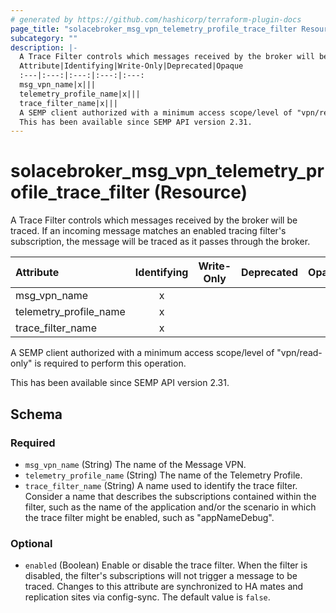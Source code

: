 ```yaml
---
# generated by https://github.com/hashicorp/terraform-plugin-docs
page_title: "solacebroker_msg_vpn_telemetry_profile_trace_filter Resource - solacebroker"
subcategory: ""
description: |-
  A Trace Filter controls which messages received by the broker will be traced. If an incoming message matches an enabled tracing filter's subscription, the message will be traced as it passes through the broker.
  Attribute|Identifying|Write-Only|Deprecated|Opaque
  :---|:---:|:---:|:---:|:---:
  msg_vpn_name|x|||
  telemetry_profile_name|x|||
  trace_filter_name|x|||
  A SEMP client authorized with a minimum access scope/level of "vpn/read-only" is required to perform this operation.
  This has been available since SEMP API version 2.31.
---
```


# solacebroker_msg_vpn_telemetry_profile_trace_filter (Resource)

A Trace Filter controls which messages received by the broker will be traced. If an incoming message matches an enabled tracing filter's subscription, the message will be traced as it passes through the broker.


Attribute|Identifying|Write-Only|Deprecated|Opaque
:---|:---:|:---:|:---:|:---:
msg_vpn_name|x|||
telemetry_profile_name|x|||
trace_filter_name|x|||



A SEMP client authorized with a minimum access scope/level of "vpn/read-only" is required to perform this operation.

This has been available since SEMP API version 2.31.



<!-- schema generated by tfplugindocs -->
## Schema

### Required

- `msg_vpn_name` (String) The name of the Message VPN.
- `telemetry_profile_name` (String) The name of the Telemetry Profile.
- `trace_filter_name` (String) A name used to identify the trace filter. Consider a name that describes the subscriptions contained within the filter, such as the name of the application and/or the scenario in which the trace filter might be enabled, such as "appNameDebug".

### Optional

- `enabled` (Boolean) Enable or disable the trace filter. When the filter is disabled, the filter's subscriptions will not trigger a message to be traced. Changes to this attribute are synchronized to HA mates and replication sites via config-sync. The default value is `false`.

